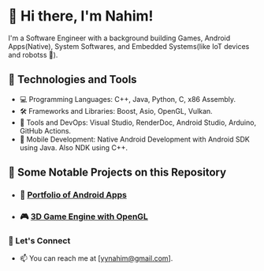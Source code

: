 

# 👋 Hi there, I'm Nahim!

I'm a  Software Engineer with a background building Games, Android Apps(Native), System Softwares, and Embedded Systems(like IoT devices and robotss 🤖).

## 🔧 Technologies and Tools

- 💻 Programming Languages: C++, Java, Python, C, x86 Assembly.
- 🛠️ Frameworks and Libraries: Boost, Asio, OpenGL, Vulkan.
- 🧰 Tools and DevOps: Visual Studio, RenderDoc, Android Studio, Arduino, GitHub Actions.
- 🤖 Mobile Development: Native Android Development with Android SDK using Java. Also NDK using C++.

## 📁 Some Notable Projects on this Repository

- ### 📁 [Portfolio of Android Apps](https://github.com/nahiim/android_portfolio)
- ### 🎮 [3D Game Engine with OpenGL](https://github.com/nahiim/Obsidion)  
  
  
  
### 💬 Let's Connect

- 📫 You can reach me at [yynahim@gmail.com].
